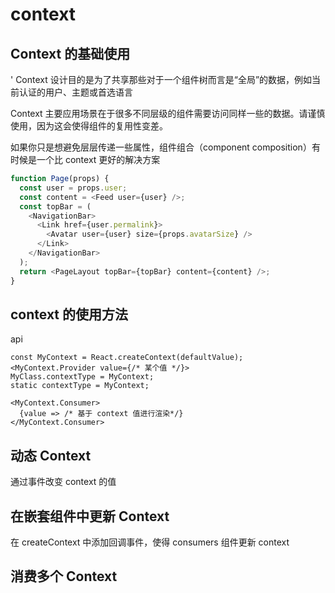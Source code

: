 # context

## Context 的基础使用

'
Context 设计目的是为了共享那些对于一个组件树而言是“全局”的数据，例如当前认证的用户、主题或首选语言

Context 主要应用场景在于很多不同层级的组件需要访问同样一些的数据。请谨慎使用，因为这会使得组件的复用性变差。

如果你只是想避免层层传递一些属性，组件组合（component composition）有时候是一个比 context 更好的解决方案

```js
function Page(props) {
  const user = props.user;
  const content = <Feed user={user} />;
  const topBar = (
    <NavigationBar>
      <Link href={user.permalink}>
        <Avatar user={user} size={props.avatarSize} />
      </Link>
    </NavigationBar>
  );
  return <PageLayout topBar={topBar} content={content} />;
}
```

## context 的使用方法

api

```
const MyContext = React.createContext(defaultValue);
<MyContext.Provider value={/* 某个值 */}>
MyClass.contextType = MyContext;
static contextType = MyContext;

<MyContext.Consumer>
  {value => /* 基于 context 值进行渲染*/}
</MyContext.Consumer>
```

## 动态 Context

通过事件改变 context 的值

## 在嵌套组件中更新 Context

在 createContext 中添加回调事件，使得 consumers 组件更新 context

## 消费多个 Context
